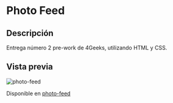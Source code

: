 # Photo Feed

## Descripción
Entrega número 2 pre-work de 4Geeks, utilizando HTML y CSS.

## Vista previa

![photo-feed](https://user-images.githubusercontent.com/48163915/59534386-2d81fc00-8ebc-11e9-9f7f-a12f01b7ca51.gif)

Disponible en [photo-feed](https://eliandrea.github.io/photo-feed/)
